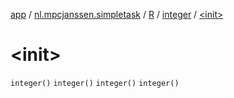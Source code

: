 [app](../../../index.md) / [nl.mpcjanssen.simpletask](../../index.md) / [R](../index.md) / [integer](index.md) / [&lt;init&gt;](.)

# &lt;init&gt;

`integer()`
`integer()`
`integer()`
`integer()`